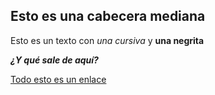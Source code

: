 ## Esto es una cabecera mediana

Esto es un texto con *una cursiva* y **una negrita**

***¿Y qué sale de aquí?***

[Todo esto es un enlace](http://google.es)


